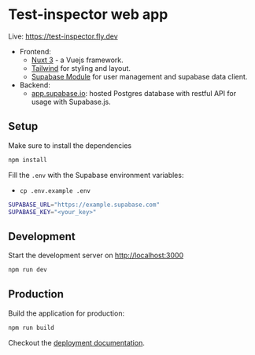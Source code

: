 # Test-inspector web app

Live: <https://test-inspector.fly.dev>

- Frontend:
  - [Nuxt 3](https://v3.nuxtjs.org/) - a Vuejs framework.
  - [Tailwind](https://tailwindcss.com/) for styling and layout.
  - [Supabase Module](https://github.com/nuxt-community/supabase-module) for user management and supabase data client.
- Backend:
  - [app.supabase.io](https://app.supabase.io/): hosted Postgres database with restful API for usage with Supabase.js.

## Setup

Make sure to install the dependencies

```bash
npm install
```

Fill the `.env` with the Supabase environment variables:

- `cp .env.example .env`

```bash
SUPABASE_URL="https://example.supabase.com"
SUPABASE_KEY="<your_key>"
```

## Development

Start the development server on <http://localhost:3000>

```bash
npm run dev
```

## Production

Build the application for production:

```bash
npm run build
```

Checkout the [deployment documentation](https://v3.nuxtjs.org/docs/deployment).
